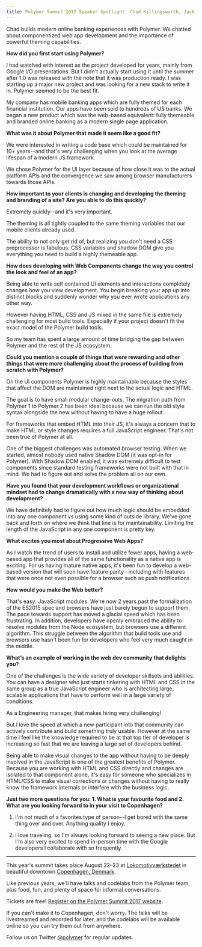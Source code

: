 ```yaml
---
title: Polymer Summit 2017 Speaker Spotlight: Chad Killingsworth, Jack Henry & Associates
---
```


Chad builds modern online banking experiences with Polymer. We chatted about componentized web app development and the importance of powerful theming capabilities.

**How did you first start using Polymer?**

I had watched with interest as the project developed for years, mainly from Google I/O presentations. But I didn't actually start using it until the summer after 1.0 was released with the note that it was production ready. I was starting up a major new project and was looking for a new stack to write it in. Polymer seemed to be the best fit.

My company has mobile banking apps which are fully themed for each financial institution. Our apps have been sold to hundreds of US banks. We began a new product which was the web-based equivalent: fully themeable and branded online banking as a modern single page application.

**What was it about Polymer that made it seem like a good fit?**

We were interested in writing a code base which could be maintained for 10+ years--and that's very challenging when you look at the average lifespan of a modern JS framework.

We chose Polymer for the UI layer because of how close it was to the actual platform APIs and the convergence we saw among browser manufacturers towards those APIs.

**How important to your clients is changing and developing the theming and branding of a site? Are you able to do this quickly?**

Extremely quickly--and it's very important.

The theming is all tightly coupled to the same theming variables that our mobile clients already used. 

The ability to not only get rid of, but realizing you don't need a CSS preprocessor is fabulous. CSS variables and shadow DOM give you everything you need to build a highly themeable app.

**How does developing with Web Components change the way you control the look and feel of an app?**

Being able to write self contained UI elements and interactions completely changes how you view development. You begin breaking your app up into distinct blocks and suddenly wonder why you ever wrote applications any other way.

However having HTML, CSS and JS mixed in the same file is extremely challenging for most build tools. Especially if your project doesn't fit the exact model of the Polymer build tools.

So my team has spent a large amount of time bridging the gap between Polymer and the rest of the JS ecosystem.

**Could you mention a couple of things that were rewarding and other things that were more challenging about the process of building from scratch with Polymer?**

On the UI components Polymer is highly maintainable because the styles that affect the DOM are maintained right next to the actual logic and HTML.

The goal is to have small modular change-outs. The migration path from Polymer 1 to Polymer 2 has been ideal because we can run the old style syntax alongside the new without having to have a huge rollout.

For frameworks that embed HTML into their JS, it's always a concern that to make HTML or style changes requires a full JavaScript engineer. That's not been true of Polymer at all.

One of the biggest challenges was automated browser testing. When we started, almost nobody used native Shadow DOM (it was opt-in for Polymer). With Shadow DOM enabled, it was extremely difficult to test components since standard testing frameworks were not built with that in mind. We had to figure out and solve the problem all on our own.

**Have you found that your development workflows or organizational mindset had to change dramatically with a new way of thinking about development?**

We have definitely had to figure out how much logic should be embedded into any one component vs using some kind of outside library. We've gone back and forth on where we think that line is for maintainability. Limiting the length of the JavaScript in any one component is pretty key.

**What excites you most about Progressive Web Apps?**

As I watch the trend of users to install and utilize fewer apps, having a web-based app that provides all of the same functionality as a native app is exciting. For us having mature native apps, it's been fun to develop a web-based version that will soon have feature parity--including with features that were once not even possible for a browser such as push notifications.

**How would you make the Web better?**

That's easy: JavaScript modules. We're now 2 years past the formalization of the ES2015 spec and browsers have just barely begun to support them. The pace towards support has moved a glacial speed which has been frustrating. In addition, developers have openly embraced the ability to resolve modules from the Node ecosystem, but browsers use a different algorithm. This struggle between the algorithm that build tools use and browsers use hasn't been fun for developers who feel very much caught in the middle.

**What’s an example of working in the web dev community that delights you?**

One of the challenges is the wide variety of developer skillsets and abilities. You can have a designer who just starts tinkering with HTML and CSS in the same group as a true JavaScript engineer who is architecting large, scalable applications that have to perform well in a large variety of conditions.

As a Engineering manager, that makes hiring very challenging!

But I love the speed at which a new participant into that community can actively contribute and build something truly usable. However at the same time I feel like the knowledge required to be at that top tier of developer is increasing so fast that we are leaving a large set of developers behind.

Being able to make visual changes to the app without having to be deeply involved in the JavaScript is one of the greatest benefits of Polymer. Because you are working with HTML and CSS directly and changes are isolated to that component alone, it's easy for someone who specializes in HTML/CSS to make visual corrections or changes without having to really know the framework internals or interfere with the business logic.

**Just two more questions for you: 1. What is your favourite food and 2. What are you looking forward to in your visit to Copenhagen?**

1. I'm not much of a favorites type of person--I get bored with the same thing over and over. Anything quality I enjoy.

2. I love traveling, so I'm always looking forward to seeing a new place. But I'm also very excited to spend in-person time with the Google developers I collaborate with so frequently.

-----

This year's summit takes place August 22–23 at [Lokomotivværkstedet](http://www.lvcph.dk/index-eng.html) in beautiful downtown [Copenhagen, Denmark](https://goo.gl/maps/pgFPsEkRRcS2).

Like previous years, we'll have talks and codelabs from the Polymer team, plus food, fun, and plenty of space for informal conversations.

Tickets are free! [Register on the Polymer Summit 2017 website](https://summit.polymer-project.org/).

If you can't make it to Copenhagen, don't worry. The talks will be livestreamed and recorded for later, and the codelabs will be available online so you can try them out from anywhere.

Follow us on Twitter [@polymer](https://twitter.com/polymer) for regular updates.
